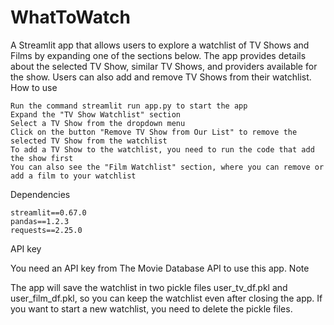 # WhatToWatch

A Streamlit app that allows users to explore a watchlist of TV Shows and Films by expanding one of the sections below. The app provides details about the selected TV Show, similar TV Shows, and providers available for the show. Users can also add and remove TV Shows from their watchlist.
How to use

    Run the command streamlit run app.py to start the app
    Expand the "TV Show Watchlist" section
    Select a TV Show from the dropdown menu
    Click on the button "Remove TV Show from Our List" to remove the selected TV Show from the watchlist
    To add a TV Show to the watchlist, you need to run the code that add the show first
    You can also see the "Film Watchlist" section, where you can remove or add a film to your watchlist

Dependencies

    streamlit==0.67.0
    pandas==1.2.3
    requests==2.25.0

API key

You need an API key from The Movie Database API to use this app.
Note

The app will save the watchlist in two pickle files user_tv_df.pkl and user_film_df.pkl, so you can keep the watchlist even after closing the app. If you want to start a new watchlist, you need to delete the pickle files.
